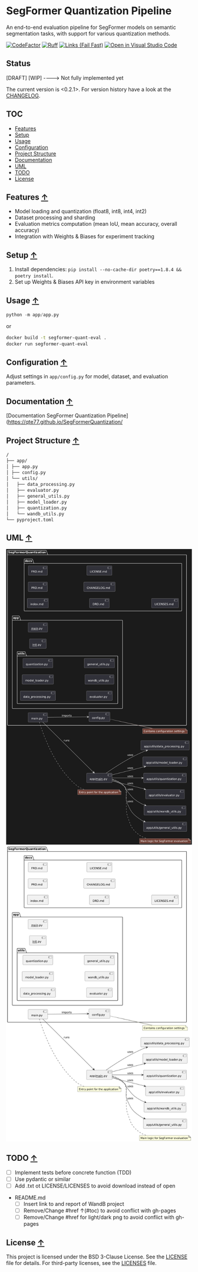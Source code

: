 # SegFormer Quantization Pipeline

An end-to-end evaluation pipeline for SegFormer models on semantic segmentation tasks, with support for various quantization methods.

[![CodeFactor](https://www.codefactor.io/repository/github/qte77/SegFormerQuantization/badge)](https://www.codefactor.io/repository/github/qte77/SegFormerQuantization)
[![Ruff](https://github.com/qte77/SegFormerQuantization/actions/workflows/ruff.yml/badge.svg)](https://github.com/qte77/SegFormerQuantization/actions/workflows/ruff.yml)
[![Links (Fail Fast)](https://github.com/qte77/SegFormerQuantization/actions/workflows/links-fail-fast.yml/badge.svg)](https://github.com/qte77/SegFormerQuantization/actions/workflows/links-fail-fast.yml)
[![Open in Visual Studio Code](https://img.shields.io/static/v1?logo=visualstudiocode&label=&message=Open%20in%20Visual%20Studio%20Code&labelColor=2c2c32&color=007acc&logoColor=007acc)](https://vscode.dev/github/qte77/SegFormerQuantization)

## Status

[DRAFT] [WIP] ----> Not fully implemented yet

The current version is <0.2.1>. For version history have a look at the [CHANGELOG](CHANGELOG.md).

## TOC

* [Features](#features-)
* [Setup](#setup-)
* [Usage](#usage-)
* [Configuration](#configuration-)
* [Project Structure](#project-structure-)
* [Documentation](#documentation-)
* [UML](#uml-)
* [TODO](#todo-)
* [License](#license-)

## Features [↑](#toc)

- Model loading and quantization (float8, int8, int4, int2)
- Dataset processing and sharding
- Evaluation metrics computation (mean IoU, mean accuracy, overall accuracy)
- Integration with Weights & Biases for experiment tracking
	
## Setup [↑](#toc)

1. Install dependencies: `pip install --no-cache-dir poetry==1.8.4 && poetry install`.
2. Set up Weights & Biases API key in environment variables

## Usage [↑](#toc)

```python
python -m app/app.py
```

or

```bash
docker build -t segformer-quant-eval .
docker run segformer-quant-eval
```

## Configuration [↑](#toc)

Adjust settings in `app/config.py` for model, dataset, and evaluation parameters.

## Documentation [↑](#toc)

[Documentation SegFormer Quantization Pipeline](https://qte77.github.io/SegFormerQuantization/

## Project Structure [↑](#toc)

```
/
├── app/
│ ├── app.py
│ ├── config.py
│ └── utils/
│   ├── data_processing.py
│   ├── evaluator.py
│   ├── general_utils.py
│   ├── model_loader.py
│   ├── quantization.py
│   └── wandb_utils.py
└── pyproject.toml
```

## UML [↑](#toc)

[<img src="assets/SegFormerQuantization.UML.dark.png" alt="SegFormerQuantization.UML.dark.png" />](./#gh-dark-mode-only)
[<img src="assets/SegFormerQuantization.UML.light.png" alt="SegFormerQuantization.UML.light.png" />](./#gh-light-mode-only)

## TODO [↑](#toc)

- [ ] Implement tests before concrete function (TDD)
- [ ] Use pydantic or similar
- [ ] Add .txt ot LICENSE/LICENSES to avoid download instead of open
- README.md
	- [ ] Insert link to and report of WandB project
	- [ ] Remove/Change #href ↑(#toc) to avoid conflict with gh-pages
	- [ ] Remove/Change #href for light/dark png to avoid conflict with gh-pages

## License [↑](#toc)

This project is licensed under the BSD 3-Clause License. See the [LICENSE](LICENSE) file for details.
For third-party licenses, see the [LICENSES](LICENSES) file.


